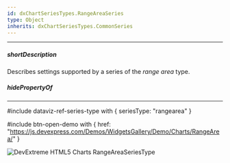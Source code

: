 ```yaml
---
id: dxChartSeriesTypes.RangeAreaSeries
type: Object
inherits: dxChartSeriesTypes.CommonSeries
---
```

---
##### shortDescription
Describes settings supported by a series of the *range area* type.

##### hidePropertyOf

---
#include dataviz-ref-series-type with { 
    seriesType: "rangearea"
}

#include btn-open-demo with {
    href: "https://js.devexpress.com/Demos/WidgetsGallery/Demo/Charts/RangeArea/"
}

![DevExtreme HTML5 Charts RangeAreaSeriesType](/images/ChartJS/RangeArea.png)